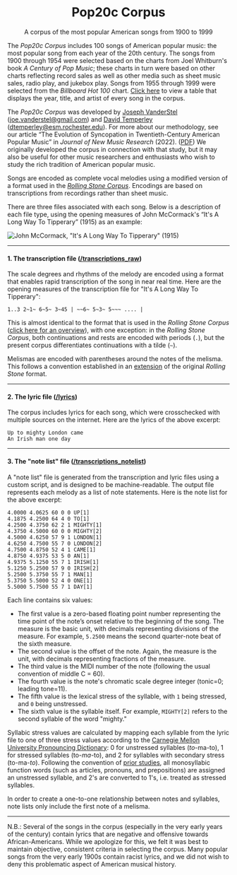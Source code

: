 <div align="center">
    <h1>Pop20c Corpus</h1>
    <p>A corpus of the most popular American songs from 1900 to 1999</p>
</div>

The *Pop20c Corpus* includes 100 songs of American popular music: the most popular song from each year of the 20th century. The songs from 1900 through 1954 were selected based on the charts from Joel Whitburn's book *A Century of Pop Music*; these charts in turn were based on other charts reflecting record sales as well as other media such as sheet music sales, radio play, and jukebox play. Songs from 1955 through 1999 were selected from the *Billboard Hot 100* chart. <a href="https://www.josephvanderstel.com/pdfs/vanderstel_temperley_2022_appendix.pdf" target="_blank">Click here</a> to view a table that displays the year, title, and artist of every song in the corpus.

The *Pop20c Corpus* was developed by <a href="https://www.josephvanderstel.com/" target="_blank">Joseph VanderStel</a> (joe.vanderstel@gmail.com) and <a href="http://davidtemperley.com/" target="_blank">David Temperley</a> (dtemperley@esm.rochester.edu). For more about our methodology, see our article “The Evolution of Syncopation in Twentieth-Century American Popular Music” in *Journal of New Music Research* (2022). (<a href="https://www.josephvanderstel.com/pdfs/vanderstel_temperley_2022.pdf" target="_blank">PDF</a>) We originally developed the corpus in connection with that study, but it may also be useful for other music researchers and enthusiasts who wish to study the rich tradition of American popular music.

Songs are encoded as complete vocal melodies using a modified version of a format used in the <a href="http://rockcorpus.midside.com/index.html">*Rolling Stone Corpus*</a>. Encodings are based on transcriptions from recordings rather than sheet music.

There are three files associated with each song. Below is a description of each file type, using the opening measures of John McCormack's “It's A Long Way To Tipperary” (1915) as an example:

![John McCormack, "It's A Long Way To Tipperary" (1915)](https://github.com/vanderstel/pop-corpus/blob/master/static/imgs/tipperary.png?raw=true)

---

#### 1. The transcription file (<a href="https://github.com/vanderstel/pop-corpus/tree/master/transcriptions_raw">/transcriptions_raw</a>)

The scale degrees and rhythms of the melody are encoded using a format that enables rapid transcription of the song in near real time. Here are the opening measures of the transcription file for "It's A Long
Way To Tipperary":


```
1..3 2~1~ 6~5~ 3~45 | ~~6~ 5~3~ 5~~~ .... |
```


This is almost identical to the format that is used in the *Rolling Stone Corpus* (<a href="http://rockcorpus.midside.com/melodic_transcriptions.html">click here for an overview</a>), with one exception: in the *Rolling Stone Corpus*, both continuations and rests are encoded with periods (`.`), but the present corpus differentiates continuations with a tilde (`~`). 

Melismas are encoded with parentheses around the notes of the melisma. This follows a convention established in an <a href="http://rockcorpus.midside.com/lyrics_stress.html" target="_blank">extension</a> of the original *Rolling Stone* format.

___


#### 2. The lyric file (<a href="https://github.com/vanderstel/pop-corpus/tree/master/lyrics">/lyrics</a>)

The corpus includes lyrics for each song, which were crosschecked with multiple sources on the internet. Here are the lyrics of the above excerpt:

```
Up to mighty London came
An Irish man one day
```

---

#### 3. The "note list" file (<a href="https://github.com/vanderstel/pop-corpus/tree/master/transcriptions_notelist">/transcriptions_notelist</a>)

A "note list" file is generated from the transcription and lyric files using a custom script, and is designed to be machine-readable. The output file represents each melody as a list of note statements. Here is the note list for the above excerpt:

```
4.0000 4.0625 60 0 0 UP[1]
4.1875 4.2500 64 4 0 TO[1]
4.2500 4.3750 62 2 1 MIGHTY[1]
4.3750 4.5000 60 0 0 MIGHTY[2]
4.5000 4.6250 57 9 1 LONDON[1]
4.6250 4.7500 55 7 0 LONDON[2]
4.7500 4.8750 52 4 1 CAME[1]
4.8750 4.9375 53 5 0 AN[1]
4.9375 5.1250 55 7 1 IRISH[1]
5.1250 5.2500 57 9 0 IRISH[2]
5.2500 5.3750 55 7 1 MAN[1]
5.3750 5.5000 52 4 0 ONE[1]
5.5000 5.7500 55 7 1 DAY[1]

```

Each line contains six values:
- The first value is a zero-based floating point number representing the time point of the note’s onset relative to the beginning of
the song. The measure is the basic unit, with decimals representing divisions of the measure. For example, `5.2500` means the second quarter-note beat of the sixth measure.
- The second value is the offset of the note. Again, the measure is the unit, with decimals representing fractions of the measure.
- The third value is the MIDI number of the note (following the usual convention of
middle C = 60).
- The fourth value is the note's chromatic scale degree integer (tonic=0; leading tone=11).
- The fifth value is the lexical stress of the syllable, with `1` being stressed, and `0`
being unstressed.
- The sixth value is the syllable itself. For example, `MIGHTY[2]` refers to
the second syllable of the word "mighty."

Syllabic stress values are calculated by mapping each syllable from the lyric file to one of three stress values according to the <a href="http://www.speech.cs.cmu.edu/cgi-bin/cmudict">Carnegie Mellon University Pronouncing Dictionary</a>: 0 for unstressed syllables
(*to*-ma-to), 1 for stressed syllables (to-*ma*-to), and 2 for syllables with secondary stress
(to-ma-*to*). Following the convention of <a href="http://rockcorpus.midside.com/lyrics_stress.html">prior studies</a>, all monosyllabic function words (such as articles, pronouns, and
prepositions) are assigned an unstressed syllable, and 2's are converted to 1's, i.e. treated as
stressed syllables.

In order to create a one-to-one relationship between notes and syllables, note lists only include the first note of a melisma.

---

N.B.: Several of the songs in the corpus (especially in the very early years of the century) contain lyrics that are negative and offensive towards African-Americans. While we apologize for this, we felt it was best to maintain objective, consistent criteria in selecting the corpus. Many popular songs from the very early 1900s contain racist lyrics, and we did not wish to deny this problematic aspect of American musical history.
